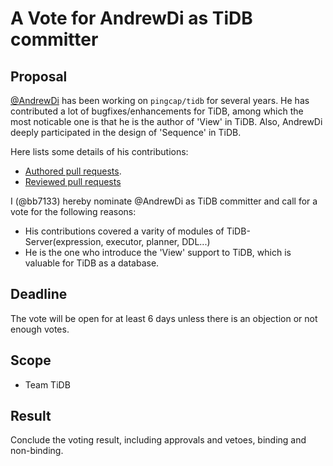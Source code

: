 # A Vote for AndrewDi as TiDB committer

## Proposal

[@AndrewDi](https://github.com/AndrewDi) has been working on `pingcap/tidb` for several years. He has contributed a lot of bugfixes/enhancements for TiDB, among which the most noticable one is that he is the author of 'View' in TiDB. Also, AndrewDi deeply participated in the design of 'Sequence' in TiDB.

Here lists some details of his contributions:

* [Authored pull requests](https://github.com/pingcap/tidb/pulls?q=is%3Apr+author%3Aandrewdi+is%3Aclosed).
* [Reviewed pull requests](https://github.com/pingcap/tidb/pulls?q=is%3Apr+reviewed-by%3AAndrewDi)

I (@bb7133) hereby nominate @AndrewDi as TiDB committer and call for a vote for the following reasons:

* His contributions covered a varity of modules of TiDB-Server(expression, executor, planner, DDL...)
* He is the one who introduce the 'View' support to TiDB, which is valuable for TiDB as a database.

## Deadline

The vote will be open for at least 6 days unless there is an objection or not enough votes.

## Scope

* Team TiDB

## Result

Conclude the voting result, including approvals and vetoes, binding and non-binding.
